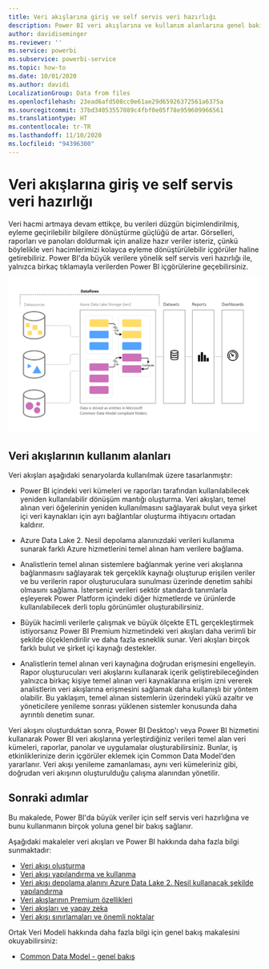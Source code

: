 ```yaml
---
title: Veri akışlarına giriş ve self servis veri hazırlığı
description: Power BI veri akışlarına ve kullanım alanlarına genel bakış
author: davidiseminger
ms.reviewer: ''
ms.service: powerbi
ms.subservice: powerbi-service
ms.topic: how-to
ms.date: 10/01/2020
ms.author: davidi
LocalizationGroup: Data from files
ms.openlocfilehash: 23ead6afd508cc0e61ae29d65926372561a6375a
ms.sourcegitcommit: 37bd34053557089c4fbf0e05f78e959609966561
ms.translationtype: HT
ms.contentlocale: tr-TR
ms.lasthandoff: 11/10/2020
ms.locfileid: "94396300"
---
```

# <a name="introduction-to-dataflows-and-self-service-data-prep"></a>Veri akışlarına giriş ve self servis veri hazırlığı

Veri hacmi artmaya devam ettikçe, bu verileri düzgün biçimlendirilmiş, eyleme geçirilebilir bilgilere dönüştürme güçlüğü de artar. Görselleri, raporları ve panoları doldurmak için analize hazır veriler isteriz, çünkü böylelikle veri hacimlerimizi kolayca eyleme dönüştürülebilir içgörüler haline getirebiliriz. Power BI'da büyük verilere yönelik self servis veri hazırlığı ile, yalnızca birkaç tıklamayla verilerden Power BI içgörülerine geçebilirsiniz.

![veri akışı](media/dataflows-introduction-self-service-flow.png)

## <a name="when-to-use-dataflows"></a>Veri akışlarının kullanım alanları

Veri akışları aşağıdaki senaryolarda kullanılmak üzere tasarlanmıştır:

* Power BI içindeki veri kümeleri ve raporları tarafından kullanılabilecek yeniden kullanılabilir dönüşüm mantığı oluşturma. Veri akışları, temel alınan veri öğelerinin yeniden kullanılmasını sağlayarak bulut veya şirket içi veri kaynakları için ayrı bağlantılar oluşturma ihtiyacını ortadan kaldırır.

* Azure Data Lake 2. Nesil depolama alanınızdaki verileri kullanıma sunarak farklı Azure hizmetlerini temel alınan ham verilere bağlama.

* Analistlerin temel alınan sistemlere bağlanmak yerine veri akışlarına bağlanmasını sağlayarak tek gerçeklik kaynağı oluşturup erişilen veriler ve bu verilerin rapor oluşturuculara sunulması üzerinde denetim sahibi olmasını sağlama. İsterseniz verileri sektör standardı tanımlarla eşleyerek Power Platform içindeki diğer hizmetlerde ve ürünlerde kullanılabilecek derli toplu görünümler oluşturabilirsiniz.

* Büyük hacimli verilerle çalışmak ve büyük ölçekte ETL gerçekleştirmek istiyorsanız Power BI Premium hizmetindeki veri akışları daha verimli bir şekilde ölçeklendirilir ve daha fazla esneklik sunar. Veri akışları birçok farklı bulut ve şirket içi kaynağı destekler. 

* Analistlerin temel alınan veri kaynağına doğrudan erişmesini engelleyin. Rapor oluşturucuları veri akışlarını kullanarak içerik geliştirebileceğinden yalnızca birkaç kişiye temel alınan veri kaynaklarına erişim izni vererek analistlerin veri akışlarına erişmesini sağlamak daha kullanışlı bir yöntem olabilir. Bu yaklaşım, temel alınan sistemlerin üzerindeki yükü azaltır ve yöneticilere yenileme sonrası yüklenen sistemler konusunda daha ayrıntılı denetim sunar.

Veri akışını oluşturduktan sonra, Power BI Desktop'ı veya Power BI hizmetini kullanarak Power BI veri akışlarına yerleştirdiğiniz verileri temel alan veri kümeleri, raporlar, panolar ve uygulamalar oluşturabilirsiniz. Bunlar, iş etkinliklerinize derin içgörüler eklemek için Common Data Model'den yararlanır. Veri akışı yenileme zamanlaması, aynı veri kümeleriniz gibi, doğrudan veri akışının oluşturulduğu çalışma alanından yönetilir.

## <a name="next-steps"></a>Sonraki adımlar
Bu makalede, Power BI'da büyük veriler için self servis veri hazırlığına ve bunu kullanmanın birçok yoluna genel bir bakış sağlanır. 

Aşağıdaki makaleler veri akışları ve Power BI hakkında daha fazla bilgi sunmaktadır:

* [Veri akışı oluşturma](dataflows-create.md)
* [Veri akışı yapılandırma ve kullanma](dataflows-configure-consume.md)
* [Veri akışı depolama alanını Azure Data Lake 2. Nesil kullanacak şekilde yapılandırma](dataflows-azure-data-lake-storage-integration.md)
* [Veri akışlarının Premium özellikleri](dataflows-premium-features.md)
* [Veri akışları ve yapay zeka](dataflows-machine-learning-integration.md)
* [Veri akışı sınırlamaları ve önemli noktalar](dataflows-features-limitations.md)


Ortak Veri Modeli hakkında daha fazla bilgi için genel bakış makalesini okuyabilirsiniz:
* [Common Data Model - genel bakış](/powerapps/common-data-model/overview)